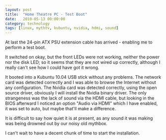 ```yaml
---
layout: post
title:  "Home Theatre PC - Test Boot"
date:   2010-05-13 00:00:00
category: technology
tags: [linux, mythtv, kubuntu, nvidia, hdmi, sound]
---
```


At last the 24-pin ATX PSU extension cable has arrived - enabling me to perform a test boot.

It switched on okay, but the front LEDs were not working, neither the power nor the disk LED; so it seems that they are not wired up correctly, although I really can't see how I could have got it wrong.

<!--more-->

It booted into a Kubuntu 10.04 USB stick without any problems.  The network card was detected correctly and I was able to browse the Internet without any configuration.  The Nvidia card was detected correctly, using the open source driver, obviously I will install the Nvidia binary driver.  The only strangeness was the lack of sound via the HDMI cable, but looking in the BIOS afterward I noticed an option "Audio via HDMI" which I have enabled, it was set to auto, but maybe that'll make a difference.

It is difficult to say how quiet it is at present, as any sound it was making was being drowned out by our noisy old mythbox.

I can't wait to have a decent chunk of time to start the installation.

